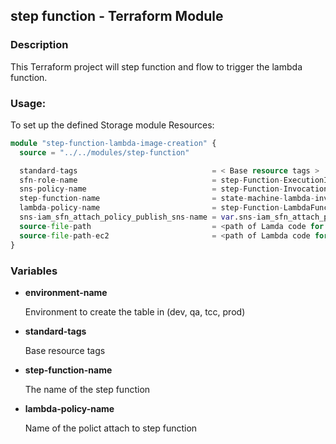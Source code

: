 
## step function - Terraform Module

### Description
This Terraform project will step function and flow to trigger the lambda function.


### Usage:

To set up the defined Storage module Resources:

``` terraform
module "step-function-lambda-image-creation" {
  source = "../../modules/step-function"

  standard-tags                              = < Base resource tags >
  sfn-role-name                              = step-Function-ExecutionIAM
  sns-policy-name                            = step-Function-Invocation
  step-function-name                         = state-machine-lambda-invoke
  lambda-policy-name                         = step-Function-LambdaFunctionInvocation
  sns-iam_sfn_attach_policy_publish_sns-name = var.sns-iam_sfn_attach_policy_publish_sns-name
  source-file-path                           = <path of Lamda code for AMI>
  source-file-path-ec2                       = <path of Lambda code for EC2 Launch>
}
```

### Variables

- **environment-name**

  Environment to create the table in (dev, qa, tcc, prod)

- **standard-tags**

  Base resource tags

- **step-function-name**

  The name of the step function

- **lambda-policy-name**
 
  Name of the polict attach to step function